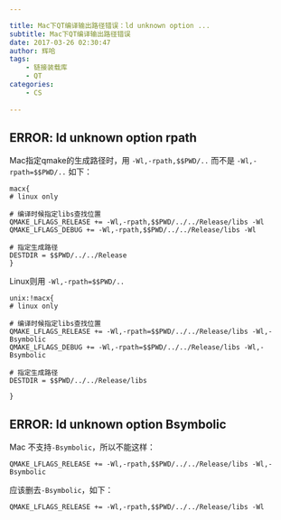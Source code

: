 ```yaml
---

title: Mac下QT编译输出路径错误：ld unknown option ...
subtitle: Mac下QT编译输出路径错误
date: 2017-03-26 02:30:47
author: 辉哈
tags:
	- 链接装载库
	- QT
categories: 
	- CS
	
---
```



## ERROR: ld unknown option rpath
    
Mac指定qmake的生成路径时，用 `-Wl,-rpath,$$PWD/..` 而不是 `-Wl,-rpath=$$PWD/..` 如下：

    macx{
    # linux only

    # 编译时候指定libs查找位置
    QMAKE_LFLAGS_RELEASE += -Wl,-rpath,$$PWD/../../Release/libs -Wl
    QMAKE_LFLAGS_DEBUG += -Wl,-rpath,$$PWD/../../Release/libs -Wl

    # 指定生成路径
    DESTDIR = $$PWD/../../Release
    }

Linux则用 `-Wl,-rpath=$$PWD/..`

    unix:!macx{
    # linux only

    # 编译时候指定libs查找位置
    QMAKE_LFLAGS_RELEASE += -Wl,-rpath=$$PWD/../../Release/libs -Wl,-Bsymbolic
    QMAKE_LFLAGS_DEBUG += -Wl,-rpath=$$PWD/../../Release/libs -Wl,-Bsymbolic

    # 指定生成路径
    DESTDIR = $$PWD/../../Release/libs

    }
    
<!-- more -->

## ERROR: ld unknown option Bsymbolic

Mac 不支持`-Bsymbolic`，所以不能这样：

    QMAKE_LFLAGS_RELEASE += -Wl,-rpath,$$PWD/../../Release/libs -Wl,-Bsymbolic
    
应该删去`-Bsymbolic`，如下：

    QMAKE_LFLAGS_RELEASE += -Wl,-rpath,$$PWD/../../Release/libs -Wl